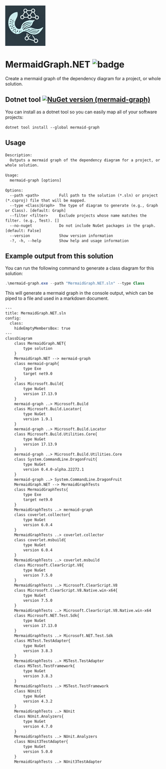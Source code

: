 ![MermaidGraph.NET](mermaid-graph.png "MermaidGraph.NET")

# MermaidGraph.NET ![badge](https://img.shields.io/endpoint?url=https://gist.githubusercontent.com/A9G-Data-Droid/24afd0c237dc4c9b56453dce09b24687/raw/MermaidGraph.NET.code-coverage.json)

Create a mermaid graph of the dependency diagram for a project, or whole solution.

## Dotnet tool [![NuGet version (mermaid-graph)](https://img.shields.io/nuget/v/mermaid-graph.svg?style=flat-round)](https://www.nuget.org/packages/mermaid-graph/)

You can install as a dotnet tool so you can easily map all of your software projects:

`dotnet tool install --global mermaid-graph`

## Usage
```
Description:
  Outputs a mermaid graph of the dependency diagram for a project, or whole solution.

Usage:
  mermaid-graph [options]

Options:
  --path <path>         Full path to the solution (*.sln) or project (*.csproj) file that will be mapped.
  --type <Class|Graph>  The type of diagram to generate (e.g., Graph or Class). [default: Graph]
  --filter <filter>     Exclude projects whose name matches the filter. (e.g., Test). []
  --no-nuget            Do not include NuGet packages in the graph. [default: False]
  --version             Show version information
  -?, -h, --help        Show help and usage information
```

## Example output from this solution

You can run the following command to generate a class diagram for this solution:

```powershell
.\mermaid-graph.exe --path "MermaidGraph.NET.sln" --type Class
```

This will generate a mermaid graph in the console output, which can be piped to a file and used in a markdown document.

```mermaid
---
title: MermaidGraph.NET.sln
config:
  class:
    hideEmptyMembersBox: true
---
classDiagram
    class MermaidGraph.NET{
        type solution
    }
    MermaidGraph.NET --> mermaid-graph
    class mermaid-graph{
        type Exe
        target net9.0
    }
    class Microsoft.Build{
        type NuGet
        version 17.13.9
    }
    mermaid-graph ..> Microsoft.Build
    class Microsoft.Build.Locator{
        type NuGet
        version 1.9.1
    }
    mermaid-graph ..> Microsoft.Build.Locator
    class Microsoft.Build.Utilities.Core{
        type NuGet
        version 17.13.9
    }
    mermaid-graph ..> Microsoft.Build.Utilities.Core
    class System.CommandLine.DragonFruit{
        type NuGet
        version 0.4.0-alpha.22272.1
    }
    mermaid-graph ..> System.CommandLine.DragonFruit
    MermaidGraph.NET --> MermaidGraphTests
    class MermaidGraphTests{
        type Exe
        target net9.0
    }
    MermaidGraphTests ..> mermaid-graph
    class coverlet.collector{
        type NuGet
        version 6.0.4
    }
    MermaidGraphTests ..> coverlet.collector
    class coverlet.msbuild{
        type NuGet
        version 6.0.4
    }
    MermaidGraphTests ..> coverlet.msbuild
    class Microsoft.ClearScript.V8{
        type NuGet
        version 7.5.0
    }
    MermaidGraphTests ..> Microsoft.ClearScript.V8
    class Microsoft.ClearScript.V8.Native.win-x64{
        type NuGet
        version 7.5.0
    }
    MermaidGraphTests ..> Microsoft.ClearScript.V8.Native.win-x64
    class Microsoft.NET.Test.Sdk{
        type NuGet
        version 17.13.0
    }
    MermaidGraphTests ..> Microsoft.NET.Test.Sdk
    class MSTest.TestAdapter{
        type NuGet
        version 3.8.3
    }
    MermaidGraphTests ..> MSTest.TestAdapter
    class MSTest.TestFramework{
        type NuGet
        version 3.8.3
    }
    MermaidGraphTests ..> MSTest.TestFramework
    class NUnit{
        type NuGet
        version 4.3.2
    }
    MermaidGraphTests ..> NUnit
    class NUnit.Analyzers{
        type NuGet
        version 4.7.0
    }
    MermaidGraphTests ..> NUnit.Analyzers
    class NUnit3TestAdapter{
        type NuGet
        version 5.0.0
    }
    MermaidGraphTests ..> NUnit3TestAdapter
```
